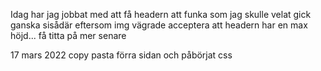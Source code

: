 Idag har jag jobbat med att få headern att funka som jag skulle velat gick ganska sisådär eftersom img vägrade acceptera att headern har en max höjd... få titta på mer senare

17 mars 2022 copy pasta förra sidan och påbörjat css